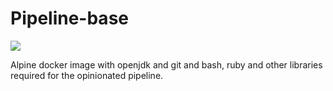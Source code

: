 # Pipeline-base

[![](https://images.microbadger.com/badges/image/springio/pipeline-base-git.svg)](https://microbadger.com/images/springio/pipeline-base "Get your own image badge on microbadger.com")

Alpine docker image with openjdk and git and bash, ruby and other libraries required
for the opinionated pipeline.
